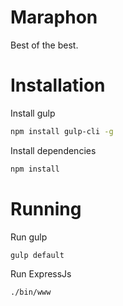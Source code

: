 # Maraphon
Best of the best.

# Installation
Install gulp
```sh
npm install gulp-cli -g
```
Install dependencies
```sh
npm install
```

# Running
Run gulp
```sh
gulp default
```
Run ExpressJs
```sh
./bin/www
```
